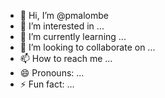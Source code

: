 - 👋 Hi, I’m @pmalombe
- 👀 I’m interested in ...
- 🌱 I’m currently learning ...
- 💞️ I’m looking to collaborate on ...
- 📫 How to reach me ...
- 😄 Pronouns: ...
- ⚡ Fun fact: ...

<!---
pmalombe/pmalombe is a ✨ special ✨ repository because its `README.md` (this file) appears on your GitHub profile.
You can click the Preview link to take a look at your changes.
--->
